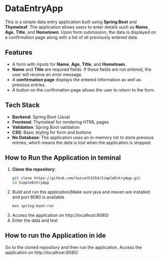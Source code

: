 # DataEntryApp

This is a simple data entry application built using **Spring Boot** and **Thymeleaf**. 
The application allows users to enter details such as **Name**, **Age**, **Title**, and **Hometown**. 
Upon form submission, the data is displayed on a confirmation page along with a list of all previously entered data.

## Features

- A form with inputs for **Name**, **Age**, **Title**, and **Hometown**.
- **Name** and **Title** are required fields. If these fields are not entered, the user will receive an error message.
- A **confirmation page** displays the entered information as well as previous entries.
- A button on the confirmation page allows the user to return to the form.

## Tech Stack

- **Backend**: Spring Boot (Java)
- **Frontend**: Thymeleaf for rendering HTML pages
- **Validation**: Spring Boot validation
- **CSS**: Basic styling for form and buttons
- **No Database**: The application uses an in-memory list to store previous entries, which means the data is lost when the application is stopped.

## How to Run the Application in teminal

1. **Clone the repository**:
   ```bash
   git clone https://github.com/Sainath1554/SimpleEntryApp.git
   cd SimpleEntryApp

2. Build and run the application(Make sure java and maven are installed and port 8080 is available
     ```bash
    mvn spring-boot:run

3. Access the application on http://localhost:8080/
4. Enter the data and test

## How to run the Application in ide
  Go to the cloned repository and then run the application. Access the application on http://localhost:8080/
